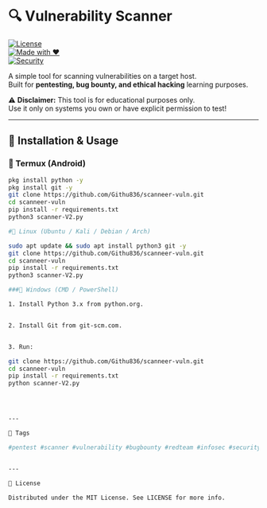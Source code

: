 # 🔍 Vulnerability Scanner

[![License](https://img.shields.io/badge/license-MIT-green.svg)](LICENSE)  
[![Made with ❤️](https://img.shields.io/badge/Made%20with-%F0%9F%92%9B-red.svg)]()  
[![Security](https://img.shields.io/badge/security-scanner-blue.svg)]()  

A simple tool for scanning vulnerabilities on a target host.  
Built for **pentesting, bug bounty, and ethical hacking** learning purposes.  

⚠️ **Disclaimer:** This tool is for educational purposes only.  
Use it only on systems you own or have explicit permission to test!  

---

## 📲 Installation & Usage  

### 🔹 Termux (Android)
```bash
pkg install python -y
pkg install git -y
git clone https://github.com/Githu836/scanneer-vuln.git
cd scanneer-vuln
pip install -r requirements.txt
python3 scanner-V2.py

#🔹 Linux (Ubuntu / Kali / Debian / Arch)

sudo apt update && sudo apt install python3 git -y
git clone https://github.com/Githu836/scanneer-vuln.git
cd scanneer-vuln
pip install -r requirements.txt
python3 scanner-V2.py

###🔹 Windows (CMD / PowerShell)

1. Install Python 3.x from python.org.


2. Install Git from git-scm.com.


3. Run:

git clone https://github.com/Githu836/scanneer-vuln.git
cd scanneer-vuln
pip install -r requirements.txt
python scanner-V2.py




---

📎 Tags

#pentest #scanner #vulnerability #bugbounty #redteam #infosec #security


---

📖 License

Distributed under the MIT License. See LICENSE for more info.
